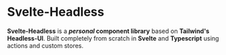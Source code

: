# Svelte-Headless

**Svelte-Headless** is a **_personal_ component library** based on **Tailwind's Headless-UI**. Built completely from scratch in **Svelte** and **Typescript** using actions and custom stores.
